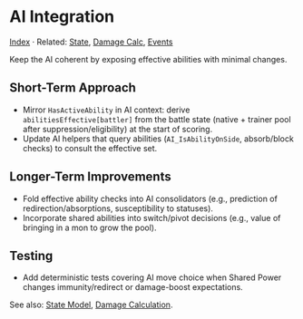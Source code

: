 # AI Integration

[Index](./README.md) · Related: [State](./state.md), [Damage Calc](./damage_calc.md), [Events](./events.md)

Keep the AI coherent by exposing effective abilities with minimal changes.

## Short-Term Approach

- Mirror `HasActiveAbility` in AI context: derive `abilitiesEffective[battler]` from the battle state (native + trainer pool after suppression/eligibility) at the start of scoring.
- Update AI helpers that query abilities (`AI_IsAbilityOnSide`, absorb/block checks) to consult the effective set.

## Longer-Term Improvements

- Fold effective ability checks into AI consolidators (e.g., prediction of redirection/absorptions, susceptibility to statuses).
- Incorporate shared abilities into switch/pivot decisions (e.g., value of bringing in a mon to grow the pool).

## Testing

- Add deterministic tests covering AI move choice when Shared Power changes immunity/redirect or damage-boost expectations.

See also: [State Model](./state.md), [Damage Calculation](./damage_calc.md).

